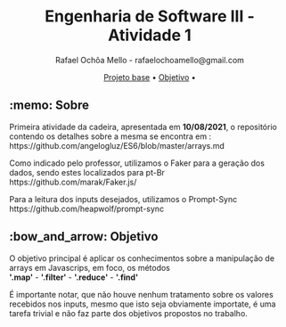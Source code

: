 <h1 align="center">Engenharia de Software III - Atividade 1 </h1>
<p align="center"> Rafael Ochôa Mello - rafaelochoamello@gmail.com </p>

<p align="center">
 <a href="#sobre">Projeto base</a> •
 <a href="#objetivo">Objetivo</a> • 
</p>

<p id="sobre">
  <h2> :memo: Sobre </h2>
  <p>
    Primeira atividade da cadeira, apresentada em <strong>10/08/2021</strong>,
    o repositório contendo os detalhes sobre a mesma se encontra em :
    <br>
    https://github.com/angelogluz/ES6/blob/master/arrays.md
  </p>
  <p>
    Como indicado pelo professor, utilizamos o Faker para a geração dos dados, sendo estes localizados para pt-Br 
    <br>
    https://github.com/marak/Faker.js/
  </p>
  <p>
    Para a leitura dos inputs desejados, utilizamos o Prompt-Sync 
    <br>
    https://github.com/heapwolf/prompt-sync
  </p>
</p>

<p id="objetivo">
 <h2> :bow_and_arrow: Objetivo </h2>
   <p>
        O objetivo principal é aplicar os conhecimentos sobre a manipulação de arrays em Javascrips, em foco, os métodos
        <br>
        <strong>'.map'</strong> - <strong>'.filter'</strong> - <strong>'.reduce'</strong>  - <strong>'.find'</strong>
   </p>
   <p>
        É importante notar, que não houve nenhum tratamento sobre os valores recebidos nos inputs, mesmo que isto seja
        obviamente importate, é uma tarefa trivial e não faz parte dos objetivos propostos no trabalho.
   </p>
</p>
